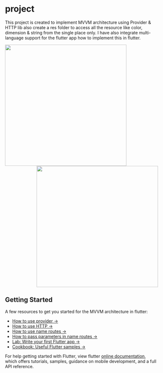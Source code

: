 # project

This project is created to implement MVVM architecture using Provider & HTTP lib also create a res folder to access all the resource like color, dimension & string from the single place only.
I have also integrate multi-language support for the flutter app how to implement this in flutter.

<div align="left">
    <img src="https://github.com/maraj91/flutter_mvvm/blob/master/screenshot/Screenshot_1630953449.png" width="400px"</img> 
</div>


<div align="right">
    <img src="https://github.com/maraj91/flutter_mvvm/blob/master/screenshot/Screenshot_1630953438.png" width="400px"</img> 
</div>

## Getting Started

A few resources to get you started for the MVVM architecture in flutter:

- [How to use provider ->](https://pub.dev/packages/provider)
- [How to use HTTP ->](https://pub.dev/packages/http)
- [How to use name routes ->](https://flutter.dev/docs/cookbook/navigation/named-routes)
- [How to pass parameters in name routes ->](https://flutter.dev/docs/cookbook/navigation/navigate-with-arguments)
- [Lab: Write your first Flutter app ->](https://flutter.dev/docs/get-started/codelab)
- [Cookbook: Useful Flutter samples -> ](https://flutter.dev/docs/cookbook)

For help getting started with Flutter, view flutter
[online documentation](https://flutter.dev/docs), which offers tutorials,
samples, guidance on mobile development, and a full API reference.

